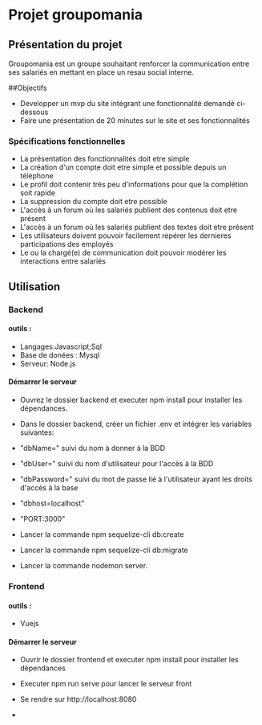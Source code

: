 # Projet groupomania

## Présentation du projet

Groupomania est un groupe souhaitant renforcer la communication entre ses salariés en mettant en place un resau social interne.

##Objectifs

* Developper un mvp du site intégrant une fonctionnalité demandé ci-dessous
* Faire une présentation de 20 minutes sur le site et ses fonctionnalités

### Spécifications fonctionnelles

* La présentation des fonctionnalités doit etre simple
* La création d'un compte doit etre simple et possible depuis un téléphone 
* Le profil doit contenir très peu d'informations pour que la complétion soit rapide 
* La suppression du compte doit etre possible 
* L'accès à un forum où les salariés publient des contenus doit etre présent
* L'accès à un forum où les salariés publient des textes doit etre présent
* Les utilisateurs doivent pouvoir facilement repérer les dernieres participations des employés
* Le ou la chargé(e) de communication  doit pouvoir modérer les interactions entre salariés

## Utilisation

### Backend

#### outils :
* Langages:Javascript;Sql
* Base de donées : Mysql
* Serveur: Node.js

#### Démarrer le serveur 

* Ouvrez le dossier backend et executer npm install pour installer les dépendances.
* Dans le dossier backend, créer un fichier .env et intégrer les variables suivantes:
* "dbName=" suivi du nom à donner à la BDD
* "dbUser=" suivi du nom d'utilisateur pour l'accès à la BDD
* "dbPassword=" suivi du mot de passe lié à l'utilisateur ayant les droits d'accès à la base
* "dbhost=localhost"
* "PORT:3000"

* Lancer la commande npm sequelize-cli db:create
* Lancer la commande npm sequelize-cli db:migrate
* Lancer la commande nodemon server.

### Frontend

#### outils :

* Vuejs


#### Démarrer le serveur

* Ouvrir le dossier frontend  et executer npm install pour installer les dépendances 
* Executer npm run serve pour lancer le serveur front
* Se rendre sur http://localhost:8080


* 
